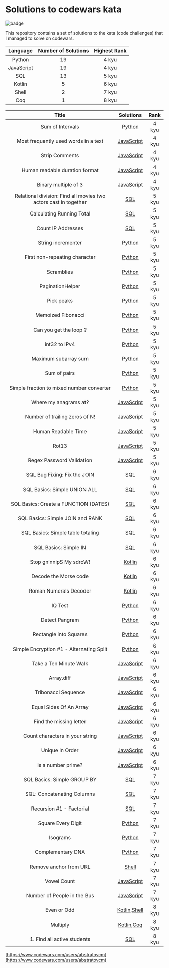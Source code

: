 # Solutions to codewars kata

![badge](https://www.codewars.com/users/abstratovcm/badges/large)

This repository contains a set of solutions to the kata (code challenges) that I managed to solve on codewars.

|Language  |Number of Solutions|Highest Rank|
|:--------:|:-----------------:|:----------:|
|Python    |19                 |4 kyu       |
|JavaScript|19                 |4 kyu       |
|SQL       |13                 |5 kyu       |
|Kotlin    |5                  |6 kyu       |
|Shell     |2                  |7 kyu       |
|Coq       |1                  |8 kyu       |

|Title              | Solutions  |Rank |
|:-----------------:|:----------:|:---:|
|Sum of Intervals|[Python](./kata/Python/sum_of_intervals.py)|4 kyu|
|Most frequently used words in a text|[JavaScript](./kata/JavaScript/most_frequently_used_words_in_a_text.js)|4 kyu|
|Strip Comments|[JavaScript](./kata/JavaScript/strip_comments.js)|4 kyu|
|Human readable duration format|[JavaScript](./kata/JavaScript/human_readable_duration_format.js)|4 kyu|
|Binary multiple of 3|[JavaScript](./kata/JavaScript/binary_multiple_of_3.js)|4 kyu|
|Relational division: Find all movies two actors cast in together|[SQL](./kata/SQL/find_all_movies_two_actors_cast_in_together.sql)|5 kyu|
|Calculating Running Total|[SQL](./kata/SQL/calculating_running_total.sql)|5 kyu|
|Count IP Addresses|[SQL](./kata/SQL/count_ip_addresses.sql)|5 kyu|
|String incrementer|[Python](./kata/Python/string_incrementer.py)|5 kyu|
|First non-repeating character|[Python](./kata/Python/first_non_repeating_character.py)|5 kyu|
|Scramblies|[Python](./kata/Python/scramblies.py)|5 kyu|
|PaginationHelper|[Python](./kata/Python/pagination_helper.py)|5 kyu|
|Pick peaks|[Python](./kata/Python/pick_peaks.py)|5 kyu|
|Memoized Fibonacci|[Python](./kata/Python/memoized_fibonacci.py)|5 kyu|
|Can you get the loop ?|[Python](./kata/Python/can_you_get_the_loop.py)|5 kyu|
|int32 to IPv4|[Python](./kata/Python/int32_to_ipv4.py)|5 kyu|
|Maximum subarray sum|[Python](./kata/Python/maximum_subarray_sum.py)|5 kyu|
|Sum of pairs|[Python](./kata/Python/sum_of_pairs.py)|5 kyu|
|Simple fraction to mixed number converter|[Python](./kata/Python/simple_fraction_to_mixed_number_converter.py)|5 kyu|
|Where my anagrams at?|[JavaScript](./kata/JavaScript/where_my_anagrams_at.js)|5 kyu|
|Number of trailing zeros of N!|[JavaScript](./kata/JavaScript/number_of_trailing_zeros_of_n_factorial.js)|5 kyu|
|Human Readable Time|[JavaScript](./kata/JavaScript/human_readable_time.js)|5 kyu|
|Rot13|[JavaScript](./kata/JavaScript/rot13.js)|5 kyu|
|Regex Password Validation|[JavaScript](./kata/JavaScript/regex_password_validation.js)|5 kyu|
|SQL Bug Fixing: Fix the JOIN|[SQL](./kata/SQL/fix_the_join.sql)|6 kyu|
|SQL Basics: Simple UNION ALL|[SQL](./kata/SQL/simple_union_all.sql)|6 kyu|
|SQL Basics: Create a FUNCTION (DATES)|[SQL](./kata/SQL/create_a_function_dates.sql)|6 kyu|
|SQL Basics: Simple JOIN and RANK|[SQL](./kata/SQL/simple_join_and_rank.sql)|6 kyu|
|SQL Basics: Simple table totaling|[SQL](./kata/SQL/simple_table_totaling.sql)|6 kyu|
|SQL Basics: Simple IN|[SQL](./kata/SQL/simple_in.sql)|6 kyu|
|Stop gninnipS My sdroW!|[Kotlin](./kata/Kotlin/stop_gninnips_my_sdrow.kt)|6 kyu|
|Decode the Morse code|[Kotlin](./kata/Kotlin/decode_the_morse_code.kt)|6 kyu|
|Roman Numerals Decoder|[Kotlin](./kata/Kotlin/roman_numerals_decoder.kt)|6 kyu|
|IQ Test|[Python](./kata/Python/iq_test.py)|6 kyu|
|Detect Pangram|[Python](./kata/Python/detect_pangram.py)|6 kyu|
|Rectangle into Squares|[Python](./kata/Python/rectangle_into_squares.py)|6 kyu|
|Simple Encryption #1 - Alternating Split|[Python](./kata/Python/alternating_split.py)|6 kyu|
|Take a Ten Minute Walk|[JavaScript](./kata/JavaScript/take_a_ten_minute_walk.js)|6 kyu|
|Array.diff|[JavaScript](./kata/JavaScript/array_diff.js)|6 kyu|
|Tribonacci Sequence|[JavaScript](./kata/JavaScript/tribonacci_sequence.js)|6 kyu|
|Equal Sides Of An Array|[JavaScript](./kata/JavaScript/equal_sides_of_an_array.js)|6 kyu|
|Find the missing letter|[JavaScript](./kata/JavaScript/find_the_missing_letter.js)|6 kyu|
|Count characters in your string|[JavaScript](./kata/JavaScript/count_characters_in_your_string.js)|6 kyu|
|Unique In Order|[JavaScript](./kata/JavaScript/unique_in_order.js)|6 kyu|
|Is a number prime?|[JavaScript](./kata/JavaScript/is_a_number_prime.js)|6 kyu|
|SQL Basics: Simple GROUP BY|[SQL](./kata/SQL/simple_group_by.sql)|7 kyu|
|SQL: Concatenating Columns|[SQL](./kata/SQL/concatenating_columns.sql)|7 kyu|
|Recursion #1 - Factorial|[SQL](./kata/SQL/factorial.sql)|7 kyu|
|Square Every Digit|[Python](./kata/Python/square_every_digit.py)|7 kyu|
|Isograms|[Python](./kata/Python/isograms.py)|7 kyu|
|Complementary DNA|[Python](./kata/Python/complementary_dna.py)|7 kyu|
|Remove anchor from URL|[Shell](./kata/Shell/remove_anchor_from_url.sh)|7 kyu|
|Vowel Count|[JavaScript](./kata/JavaScript/take_a_ten_minute_walk.js)|7 kyu|
|Number of People in the Bus|[JavaScript](./kata/JavaScript/number_of_people_in_the_bus.js)|7 kyu|
|Even or Odd|[Kotlin](./kata/Kotlin/even_or_odd.kt),[Shell](./kata/Shell/even_or_odd.sh)|8 kyu|
|Multiply|[Kotlin](./kata/Kotlin/multiply.kt),[Coq](./kata/Coq/multiply.kt)|8 kyu|
|1. Find all active students|[SQL](./kata/SQL/find_all_active_students.sql)|8 kyu|

[https://www.codewars.com/users/abstratovcm](https://www.codewars.com/users/abstratovcm)
